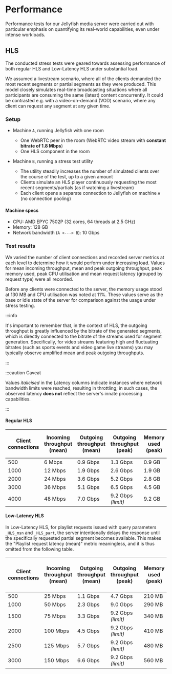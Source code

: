 # Performance

Performance tests for our Jellyfish media server were carried out with particular emphasis
on quantifying its real-world capabilities, even under intense workloads.

## HLS

The conducted stress tests were geared towards assessing performance of both regular HLS
and Low-Latency HLS under substantial load.

We assumed a livestream scenario, where all of the clients demanded the most recent segments or partial segments
as they were produced. This model closely simulates real-time broadcasting situations where all participants
are consuming the same (latest) content concurrently. It could be contrasted e.g. with a video-on-demand (VOD)
scenario, where any client can request any segment at any given time.

### Setup

- Machine `A`, running Jellyfish with one room
  - One WebRTC peer in the room (WebRTC video stream with **constant bitrate of 1.8 Mbps**)
  - One HLS component in the room

- Machine `B`, running a stress test utility
  - The utility steadily increases the number of simulated clients over the course of the test, up to a given amount
  - Clients simulate an HLS player continuously requesting the most recent segments/partials
  (as if watching a livestream)
  - Each client opens a separate connection to Jellyfish on machine `A` (no connection pooling)

#### Machine specs

- CPU: AMD EPYC 7502P (32 cores, 64 threads at 2.5 GHz)
- Memory: 128 GB
- Network bandwidth (`A <---> B`): 10 Gbps

### Test results

We varied the number of client connections and recorded server metrics at each level
to determine how it would perform under increasing load. Values for mean incoming throughput,
mean and peak outgoing throughput, peak memory used, peak CPU utilisation and mean request latency
(grouped by request type) were all recorded.

Before any clients were connected to the server, the memory usage stood at 130 MB
and CPU utilisation was noted at 11%. These values serve as the base or idle state of the server
for comparison against the usage under stress testing.

:::info

It's important to remember that, in the context of HLS, the outgoing throughput is greatly influenced by the bitrate
of the generated segments, which is directly connected to the bitrate of the streams used for segment generation.
Specifically, for video streams featuring high and fluctuating bitrates (such as sports events and video game
live streams) you may typically observe amplified mean and peak outgoing throughputs.

:::

:::caution Caveat

Values *italicised* in the Latency columns indicate instances where network bandwidth limits were reached,
resulting in throttling; in such cases, the observed latency **does not** reflect the server's
innate processing capabilities.

:::

#### Regular HLS

| Client connections | Incoming throughput (mean) | Outgoing throughput (mean) | Outgoing throughput (peak) | Memory used (peak) | CPU utilisation (peak) | Playlist request latency (mean) | Segment request latency (mean) |
| ------- | -------- | --------------- | ---------------- | -------- | ----- | ------ | ------ |
| 500     | 6 Mbps   | 0.9 Gbps        | 1.3 Gbps         | 0.9 GB   | 18%   | 4 ms   | 66 ms  |
| 1000    | 12 Mbps  | 1.9 Gbps        | 2.6 Gbps         | 1.9 GB   | 19%   | 3 ms   | 65 ms  |
| 2000    | 24 Mbps  | 3.6 Gbps        | 5.2 Gbps         | 2.8 GB   | 23%   | 3 ms   | 66 ms  |
| 3000    | 36 Mbps  | 5.1 Gbps        | 6.5 Gbps         | 4.5 GB   | 30%   | 4 ms   | 67 ms  |
| 4000    | 48 Mbps  | 7.0 Gbps        | 9.2 Gbps *(limit)* | 9.2 GB   | 34%   | *17 ms*  | *243 ms* |

#### Low-Latency HLS

In Low-Latency HLS, for playlist requests issued with query parameters `_HLS_msn` and `_HLS_part`,
the server intentionally delays the response until the specifically requested partial segment becomes available.
This makes the "Playlist request latency (mean)" metric meaningless, and it is thus omitted from the following table.

| Client connections | Incoming throughput (mean) | Outgoing throughput (mean) | Outgoing throughput (peak) | Memory used (peak) | CPU utilisation (peak) | Partial segment request latency (mean) |
| ------- | -------- | --------------- | ---------------- | -------- | ----- | ------ |
| 500     | 25 Mbps  | 1.1 Gbps        | 4.7 Gbps         | 210 MB   | 25%   | 98 ms  |
| 1000    | 50 Mbps  | 2.3 Gbps        | 9.0 Gbps         | 290 MB   | 34%   | 138 ms |
| 1500    | 75 Mbps  | 3.3 Gbps        | 9.2 Gbps *(limit)* | 340 MB   | 43%   | *244 ms* |
| 2000    | 100 Mbps | 4.5 Gbps        | 9.2 Gbps *(limit)* | 410 MB   | 47%   | *341 ms* |
| 2500    | 125 Mbps | 5.7 Gbps        | 9.2 Gbps *(limit)* | 480 MB   | 48%   | *402 ms* |
| 3000    | 150 Mbps | 6.6 Gbps        | 9.2 Gbps *(limit)* | 560 MB   | 50%   | *514 ms* |
